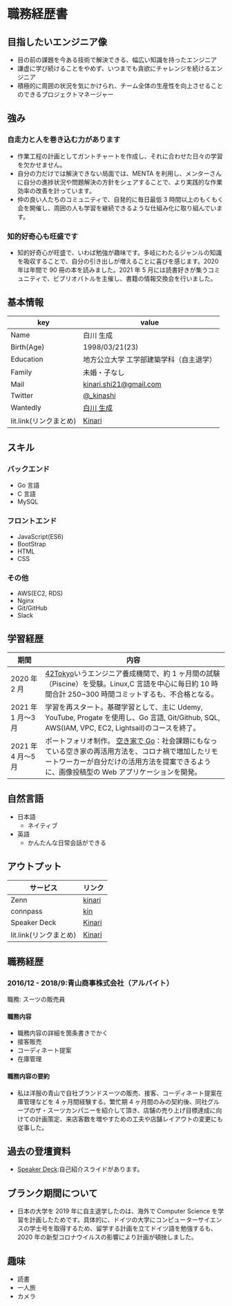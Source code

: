# 職務経歴書

## 目指したいエンジニア像

- 目の前の課題を今ある技術で解決できる、幅広い知識を持ったエンジニア
- 謙虚に学び続けることをやめず、いつまでも貪欲にチャレンジを続けるエンジニア
- 積極的に周囲の状況を気にかけられ、チーム全体の生産性を向上させることのできるプロジェクトマネージャー

## 強み

### 自走力と人を巻き込む力があります

- 作業工程の計画としてガントチャートを作成し、それに合わせた日々の学習を欠かせません。
- 自分の力だけでは解決できない局面では、MENTA を利用し、メンターさんに自分の進捗状況や問題解決の方針をシェアすることで、より実践的な作業効率の改善を計っています。
- 仲の良い人たちのコミュニティで、自発的に毎日最低 3 時間以上のもくもく会を開催し、周囲の人も学習を継続できるような仕組み化に取り組んでいます。

### 知的好奇心も旺盛です

- 知的好奇心が旺盛で、いわば勉強が趣味です。多岐にわたるジャンルの知識を吸収することで、自分の引き出しが増えることに喜びを感じます。2020 年は年間で 90 冊の本を読みました。2021 年 5 月には読書好きが集うコミュニティで、ビブリオバトルを主催し、書籍の情報交換会を行いました。

## 基本情報

| key                    | value                                                     |
| ---------------------- | --------------------------------------------------------- |
| Name                   | 白川 生成                                                 |
| Birth(Age)             | 1998/03/21(23)                                            |
| Education              | 地方公立大学 工学部建築学科（自主退学）                   |
| Family                 | 未婚・子なし                                              |
| Mail                   | kinari.shi21@gmail.com                                    |
| Twitter                | [@\_kinashi](https://twitter.com/_kinashi)                |
| Wantedly               | [白川 生成](https://www.wantedly.com/id/kinari_shirakawa) |
| lit.link(リンクまとめ) | [Kinari](https://lit.link/kinari321)                      |

## スキル

### バックエンド

- Go 言語
- C 言語
- MySQL

### フロントエンド

- JavaScript(ES6)
- BootStrap
- HTML
- CSS

### その他

- AWS(EC2, RDS)
- Nginx
- Git/GitHub
- Slack

## 学習経歴

| 期間               | 内容                                                                                                                                                                                                                                        |
| ------------------ | ------------------------------------------------------------------------------------------------------------------------------------------------------------------------------------------------------------------------------------------- |
| 2020 年 2 月       | [42Tokyo](https://42tokyo.jp/)いうエンジニア養成機関で、約 1 ヶ月間の試験（Piscine）を受験。Linux,C 言語を中心に毎日約 10 時間合計 250~300 時間コミットするも、不合格となる。                                                               |
| 2021 年 1 月〜3 月 | 学習を再スタート。基礎学習として、主に Udemy, YouTube, Progate を使用し、Go 言語, Git/Github, SQL, AWS(IAM, VPC, EC2, Lightsail)のコースを終了。                                                                                            |
| 2021 年 4 月〜5 月 | ポートフォリオ制作。 [空き家で Go](https://github.com/kinari321/AkiyaDeGo)：社会課題にもなっている空き家の再活用方法を、コロナ禍で増加したリモートワーカーが自分だけの活用方法を提案できるように、画像投稿型の Web アプリケーションを開発。 |

## 自然言語

- 日本語
  - ネイティブ
- 英語
  - かんたんな日常会話ができる

## アウトプット

| サービス               | リンク                                      |
| ---------------------- | ------------------------------------------- |
| Zenn                   | [kinari](https://zenn.dev/kinariru)         |
| connpass               | [kin](https://connpass.com/user/_kinashi/)  |
| Speaker Deck           | [Kinari](https://speakerdeck.com/kinari321) |
| lit.link(リンクまとめ) | [Kinari](http://foobar.blog.com)            |

## 職務経歴

### 2016/12 - 2018/9:青山商事株式会社（アルバイト）

職務: スーツの販売員

#### 職務内容

- 職務内容の詳細を箇条書きでかく
- 接客販売
- コーディネート提案
- 在庫管理

#### 職務内容の要約

- 私は洋服の青山で自社ブランドスーツの販売、接客、コーディネート提案在庫管理などを 4 ヶ月間経験する。繁忙期 4 ヶ月間のみの契約後、同社グループのザ・スーツカンパニーを紹介して頂き、店舗の売り上げ目標達成に向けての計画策定、来店客数を増やすための工夫や店舗レイアウトの変更にも従事した。

## 過去の登壇資料

- [Speaker Deck](https://speakerdeck.com/kinari321):自己紹介スライドがあります。

## ブランク期間について

- 日本の大学を 2019 年に自主退学したのは、海外で Computer Science を学習を計画したためです。具体的に、ドイツの大学にコンピューターサイエンスの学士号を取得するため、留学する計画を立てドイツ語を勉強するも、2020 年の新型コロナウイルスの影響により計画が頓挫しました。

## 趣味

- 読書
- 一人旅
- カメラ
